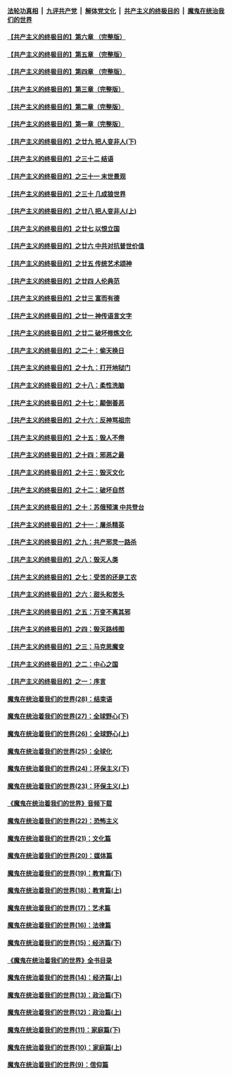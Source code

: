 

####  [法轮功真相](../../../../basic/blob/master/README.md?t=04161801) &nbsp;|&nbsp; [九评共产党](../../../../9ping.md/blob/master/README.md?t=04161801) &nbsp;|&nbsp; [解体党文化](../../../../jtdwh.md/blob/master/README.md?t=04161801)  &nbsp;|&nbsp; [共产主义的终极目的](../../../../gczydzjmd.md/blob/master/README.md?t=04161801) &nbsp;|&nbsp; [魔鬼在统治我们的世界](../../../../mgztzwmdsj.md/blob/master/README.md?t=04161801) 

#### [【共产主义的终极目的】第六章 （完整版）](../pages/nsc422/n11428913.md?t=04161801) 

#### [【共产主义的终极目的】第五章 （完整版）](../pages/nsc422/n11428912.md?t=04161801) 

#### [【共产主义的终极目的】第四章 （完整版）](../pages/nsc422/n11428907.md?t=04161801) 

#### [【共产主义的终极目的】第三章（完整版）](../pages/nsc422/n11428848.md?t=04161801) 

#### [【共产主义的终极目的】第二章（完整版）](../pages/nsc422/n11428831.md?t=04161801) 

#### [【共产主义的终极目的】第一章（完整版）](../pages/nsc422/n11417651.md?t=04161801) 

#### [【共产主义的终极目的】之廿九 把人变非人(下)](../pages/nsc422/n11344140.md?t=04161801) 

#### [【共产主义的终极目的】之三十二 结语](../pages/nsc422/n11360535.md?t=04161801) 

#### [【共产主义的终极目的】之三十一 末世景观](../pages/nsc422/n11351129.md?t=04161801) 

#### [【共产主义的终极目的】之三十 几成狼世界](../pages/nsc422/n11348280.md?t=04161801) 

#### [【共产主义的终极目的】之廿八 把人变非人(上)](../pages/nsc422/n11340492.md?t=04161801) 

#### [【共产主义的终极目的】之廿七 以恨立国](../pages/nsc422/n11336944.md?t=04161801) 

#### [【共产主义的终极目的】之廿六 中共对抗普世价值](../pages/nsc422/n11324785.md?t=04161801) 

#### [【共产主义的终极目的】之廿五 传统艺术颂神](../pages/nsc422/n11296396.md?t=04161801) 

#### [【共产主义的终极目的】之廿四 人伦典范](../pages/nsc422/n11296397.md?t=04161801) 

#### [【共产主义的终极目的】之廿三 富而有德](../pages/nsc422/n11283598.md?t=04161801) 

#### [【共产主义的终极目的】之廿一 神传语言文字](../pages/nsc422/n11263265.md?t=04161801) 

#### [【共产主义的终极目的】之廿二 破坏修炼文化](../pages/nsc422/n11245728.md?t=04161801) 

#### [【共产主义的终极目的】之二十：偷天换日](../pages/nsc422/n11238846.md?t=04161801) 

#### [【共产主义的终极目的】之十九：打开地狱门](../pages/nsc422/n11206376.md?t=04161801) 

#### [【共产主义的终极目的】之十八：柔性洗脑](../pages/nsc422/n11199994.md?t=04161801) 

#### [【共产主义的终极目的】之十七：颠倒善恶](../pages/nsc422/n11179782.md?t=04161801) 

#### [【共产主义的终极目的】之十六：反神骂祖宗](../pages/nsc422/n11166798.md?t=04161801) 

#### [【共产主义的终极目的】之十五：毁人不倦](../pages/nsc422/n11166792.md?t=04161801) 

#### [【共产主义的终极目的】之十四：邪恶之最](../pages/nsc422/n11150249.md?t=04161801) 

#### [【共产主义的终极目的】之十三：毁灭文化](../pages/nsc422/n11135227.md?t=04161801) 

#### [【共产主义的终极目的】之十二：破坏自然](../pages/nsc422/n11135214.md?t=04161801) 

#### [【共产主义的终极目的】之十：苏俄预演 中共登台](../pages/nsc422/n11118424.md?t=04161801) 

#### [【共产主义的终极目的】之十一：屠杀精英](../pages/nsc422/n11118442.md?t=04161801) 

#### [【共产主义的终极目的】之九：共产邪灵一路杀](../pages/nsc422/n11114139.md?t=04161801) 

#### [【共产主义的终极目的】之八：毁灭人类](../pages/nsc422/n11108503.md?t=04161801) 

#### [【共产主义的终极目的】之七：受苦的还是工农](../pages/nsc422/n11101809.md?t=04161801) 

#### [【共产主义的终极目的】之六：甜头和苦头](../pages/nsc422/n11096971.md?t=04161801) 

#### [【共产主义的终极目的】之五：万变不离其邪](../pages/nsc422/n11091285.md?t=04161801) 

#### [【共产主义的终极目的】之四：毁灭路线图](../pages/nsc422/n11086284.md?t=04161801) 

#### [【共产主义的终极目的】之三：马克思魔变](../pages/nsc422/n11061941.md?t=04161801) 

#### [【共产主义的终极目的】之二：中心之国](../pages/nsc422/n11047728.md?t=04161801) 

#### [【共产主义的终极目的】之一：序言](../pages/nsc422/n11086077.md?t=04161801) 

#### [魔鬼在统治着我们的世界(28)：结束语](../pages/nsc422/n10936246.md?t=04161801) 

#### [魔鬼在统治着我们的世界(27)：全球野心(下)](../pages/nsc422/n10928319.md?t=04161801) 

#### [魔鬼在统治着我们的世界(26)：全球野心(上)](../pages/nsc422/n10900318.md?t=04161801) 

#### [魔鬼在统治着我们的世界(25)：全球化](../pages/nsc422/n10788205.md?t=04161801) 

#### [魔鬼在统治着我们的世界(24)：环保主义(下)](../pages/nsc422/n10695307.md?t=04161801) 

#### [魔鬼在统治着我们的世界(23)：环保主义(上)](../pages/nsc422/n10688613.md?t=04161801) 

#### [《魔鬼在统治着我们的世界》音频下载](../pages/nsc422/n10635553.md?t=04161801) 

#### [魔鬼在统治着我们的世界(22)：恐怖主义](../pages/nsc422/n10614727.md?t=04161801) 

#### [魔鬼在统治着我们的世界(21)：文化篇](../pages/nsc422/n10597706.md?t=04161801) 

#### [魔鬼在统治着我们的世界(20)：媒体篇](../pages/nsc422/n10586579.md?t=04161801) 

#### [魔鬼在统治着我们的世界(19)：教育篇(下)](../pages/nsc422/n10564808.md?t=04161801) 

#### [魔鬼在统治着我们的世界(18)：教育篇(上)](../pages/nsc422/n10526970.md?t=04161801) 

#### [魔鬼在统治着我们的世界(17)：艺术篇](../pages/nsc422/n10499093.md?t=04161801) 

#### [魔鬼在统治着我们的世界(16)：法律篇](../pages/nsc422/n10485969.md?t=04161801) 

#### [魔鬼在统治着我们的世界(15)：经济篇(下)](../pages/nsc422/n10469975.md?t=04161801) 

#### [《魔鬼在统治着我们的世界》全书目录](../pages/nsc422/n10464261.md?t=04161801) 

#### [魔鬼在统治着我们的世界(14)：经济篇(上)](../pages/nsc422/n10457370.md?t=04161801) 

#### [魔鬼在统治着我们的世界(13)：政治篇(下)](../pages/nsc422/n10448270.md?t=04161801) 

#### [魔鬼在统治着我们的世界(12)：政治篇(上)](../pages/nsc422/n10444576.md?t=04161801) 

#### [魔鬼在统治着我们的世界(11)：家庭篇(下)](../pages/nsc422/n10440961.md?t=04161801) 

#### [魔鬼在统治着我们的世界(10)：家庭篇(上)](../pages/nsc422/n10435448.md?t=04161801) 

#### [魔鬼在统治着我们的世界(9)：信仰篇](../pages/nsc422/n10432159.md?t=04161801) 

